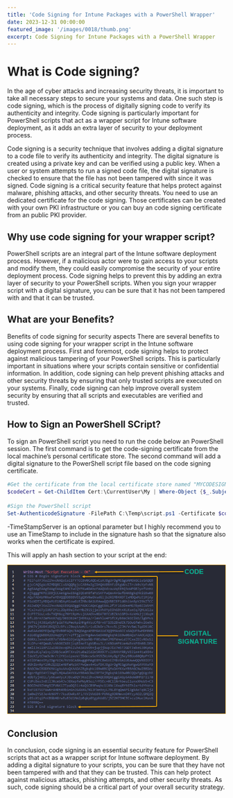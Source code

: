 ```yaml
---
title: 'Code Signing for Intune Packages with a PowerShell Wrapper'
date: 2023-12-31 00:00:00
featured_image: '/images/0018/thumb.png'
excerpt: Code Signing for Intune Packages with a PowerShell Wrapper
---
```


# What is Code signing?

In the age of cyber attacks and increasing security threats, it is important to take all necessary steps to secure your systems and data. One such step is code signing, which is the process of digitally signing code to verify its authenticity and integrity. Code signing is particularly important for PowerShell scripts that act as a wrapper script for Intune software deployment, as it adds an extra layer of security to your deployment process.

Code signing is a security technique that involves adding a digital signature to a code file to verify its authenticity and integrity. The digital signature is created using a private key and can be verified using a public key. When a user or system attempts to run a signed code file, the digital signature is checked to ensure that the file has not been tampered with since it was signed. Code signing is a critical security feature that helps protect against malware, phishing attacks, and other security threats. You need to use an dedicated certificate for the code signing. Those certificates can be created with your own PKI infrastructure or you can buy an code signing certificate from an public PKI provider.

## Why use code signing for your wrapper script?
PowerShell scripts are an integral part of the Intune software deployment process. However, if a malicious actor were to gain access to your scripts and modify them, they could easily compromise the security of your entire deployment process. Code signing helps to prevent this by adding an extra layer of security to your PowerShell scripts. When you sign your wrapper script with a digital signature, you can be sure that it has not been tampered with and that it can be trusted.

## What are your Benefits?
Benefits of code signing for security aspects There are several benefits to using code signing for your wrapper script in the Intune software deployment process. First and foremost, code signing helps to protect against malicious tampering of your PowerShell scripts. This is particularly important in situations where your scripts contain sensitive or confidential information. In addition, code signing can help prevent phishing attacks and other security threats by ensuring that only trusted scripts are executed on your systems. Finally, code signing can help improve overall system security by ensuring that all scripts and executables are verified and trusted.

## How to Sign an PowerShell SCript?
To sign an PowerShell script you need to run the code below an PowerShell session.
The first command is to get the code-signing certificate from the local machine’s personal certificate store.
The second command will add a digital signature to the PowerShell script file based on the code signing certificate.

```powershell
#Get the certificate from the local certificate store named "MYCODESIGNINGCERT" and store it to $codeCert.
$codeCert = Get-ChildItem Cert:\CurrentUser\My | Where-Object {$_.Subject -match "CN=MYCODESIGNINGCERT"}

#Sign the PowerShell script
Set-AuthenticodeSignature -FilePath C:\Temp\script.ps1 -Certificate $codeCert -TimeStampServer http://timestamp.sampleprovider.com
```

-TimeStampServer is an optional parameter but I highly recommend you to use an TimeStamp to include in the signature hash so that the signature also works when the certificate is expired.

This will apply an hash section to your script at the end:

![](/images/0018/1.png)

## Conclusion
In conclusion, code signing is an essential security feature for PowerShell scripts that act as a wrapper script for Intune software deployment. By adding a digital signature to your scripts, you can be sure that they have not been tampered with and that they can be trusted. This can help protect against malicious attacks, phishing attempts, and other security threats. As such, code signing should be a critical part of your overall security strategy.